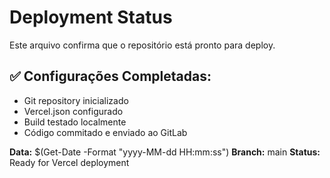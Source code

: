 # Deployment Status

Este arquivo confirma que o repositório está pronto para deploy.

## ✅ Configurações Completadas:
- Git repository inicializado
- Vercel.json configurado
- Build testado localmente
- Código commitado e enviado ao GitLab

**Data:** $(Get-Date -Format "yyyy-MM-dd HH:mm:ss")
**Branch:** main
**Status:** Ready for Vercel deployment
